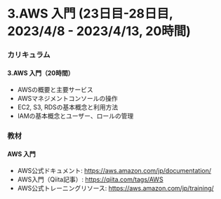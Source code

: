 # 3.AWS 入門 (23日目-28日目, 2023/4/8 - 2023/4/13, 20時間)


### カリキュラム

#### 3.AWS 入門（20時間）
- AWSの概要と主要サービス
- AWSマネジメントコンソールの操作
- EC2, S3, RDSの基本概念と利用方法
- IAMの基本概念とユーザー、ロールの管理

### 教材
#### AWS 入門
- AWS公式ドキュメント: https://aws.amazon.com/jp/documentation/
- AWS入門（Qiita記事）: https://qiita.com/tags/AWS
- AWS公式トレーニングリソース: https://aws.amazon.com/jp/training/
